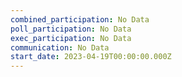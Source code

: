 ```yaml
---
combined_participation: No Data
poll_participation: No Data
exec_participation: No Data
communication: No Data
start_date: 2023-04-19T00:00:00.000Z
---
```


